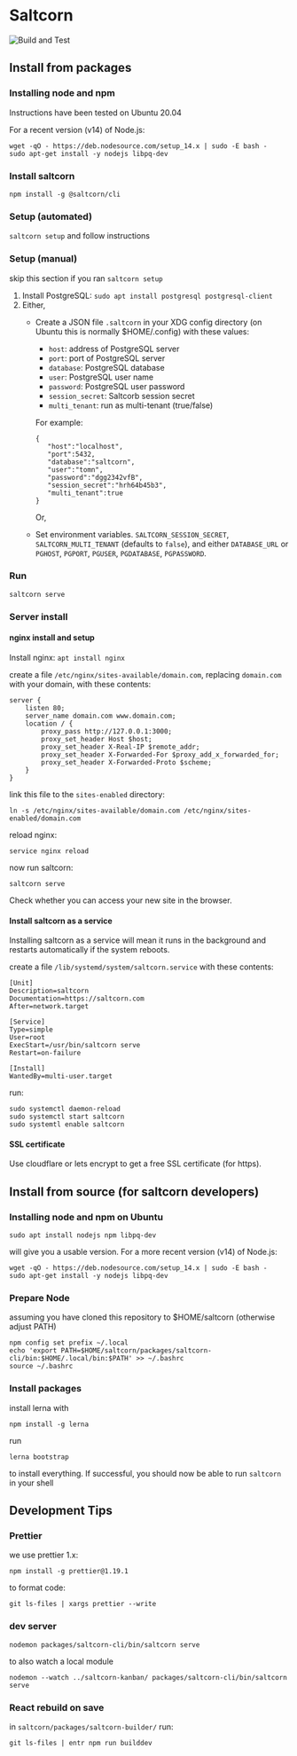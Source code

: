 # Saltcorn

![Build and Test](https://github.com/saltcorn/saltcorn/workflows/Node.js%20CI/badge.svg)

## Install from packages

### Installing node and npm

Instructions have been tested on Ubuntu 20.04

For a recent version (v14) of Node.js:

```
wget -qO - https://deb.nodesource.com/setup_14.x | sudo -E bash -
sudo apt-get install -y nodejs libpq-dev
```

### Install saltcorn

`npm install -g @saltcorn/cli`

### Setup (automated)

`saltcorn setup` and follow instructions

### Setup (manual)

skip this section if you ran `saltcorn setup`

1. Install PostgreSQL: `sudo apt install postgresql postgresql-client`
2. Either,
   - Create a JSON file `.saltcorn` in your XDG config directory (on Ubuntu this is normally $HOME/.config) with these values:
      * `host`: address of PostgreSQL server
      * `port`: port of PostgreSQL server
      * `database`: PostgreSQL database
      * `user`: PostgreSQL user name
      * `password`: PostgreSQL user password
      * `session_secret`: Saltcorb session secret
      * `multi_tenant`: run as multi-tenant (true/false)
     
     For example: 
     ```
     {
        "host":"localhost",
        "port":5432,
        "database":"saltcorn",
        "user":"tomn",
        "password":"dgg2342vfB",
        "session_secret":"hrh64b45b3",
        "multi_tenant":true
     }
     ``` 

     Or, 
   - Set environment variables. `SALTCORN_SESSION_SECRET`, `SALTCORN_MULTI_TENANT` (defaults to `false`), and either `DATABASE_URL` or `PGHOST`, `PGPORT`, `PGUSER`, `PGDATABASE`, `PGPASSWORD`.

### Run

`saltcorn serve`

### Server install

#### nginx install and setup

Install nginx: `apt install nginx`

create a file `/etc/nginx/sites-available/domain.com`, replacing `domain.com` with your domain, with these contents:
```
server {
    listen 80;
    server_name domain.com www.domain.com;
    location / {
        proxy_pass http://127.0.0.1:3000;
        proxy_set_header Host $host;
        proxy_set_header X-Real-IP $remote_addr;
        proxy_set_header X-Forwarded-For $proxy_add_x_forwarded_for;
        proxy_set_header X-Forwarded-Proto $scheme;
    }
}
```

link this file to the `sites-enabled` directory:

`ln -s /etc/nginx/sites-available/domain.com /etc/nginx/sites-enabled/domain.com`

reload nginx:

`service nginx reload`

now run saltcorn:

`saltcorn serve`

Check whether you can access your new site in the browser.

#### Install saltcorn as a service

Installing saltcorn as a service will mean it runs in the background and restarts automatically if the system reboots.

create a file `/lib/systemd/system/saltcorn.service` with these contents:

```
[Unit]
Description=saltcorn
Documentation=https://saltcorn.com
After=network.target

[Service]
Type=simple
User=root
ExecStart=/usr/bin/saltcorn serve
Restart=on-failure

[Install]
WantedBy=multi-user.target
```

run:

```
sudo systemctl daemon-reload
sudo systemctl start saltcorn
sudo systemtl enable saltcorn
```

#### SSL certificate

Use cloudflare or lets encrypt to get a free SSL certificate (for https).


## Install from source (for saltcorn developers)

### Installing node and npm on Ubuntu

`sudo apt install nodejs npm libpq-dev`

will give you a usable version. For a more recent version (v14) of Node.js:

```
wget -qO - https://deb.nodesource.com/setup_14.x | sudo -E bash -
sudo apt-get install -y nodejs libpq-dev
```

### Prepare Node

assuming you have cloned this repository to \$HOME/saltcorn (otherwise adjust PATH)

```
npm config set prefix ~/.local
echo 'export PATH=$HOME/saltcorn/packages/saltcorn-cli/bin:$HOME/.local/bin:$PATH' >> ~/.bashrc
source ~/.bashrc
```

### Install packages

install lerna with

```
npm install -g lerna
```

run

```
lerna bootstrap
```

to install everything. If successful, you should now be able to run `saltcorn` in your shell

## Development Tips

### Prettier

we use prettier 1.x:

`npm install -g prettier@1.19.1`

to format code:

`git ls-files | xargs prettier --write`

### dev server

`nodemon packages/saltcorn-cli/bin/saltcorn serve`

to also watch a local module

`nodemon --watch ../saltcorn-kanban/ packages/saltcorn-cli/bin/saltcorn serve`

### React rebuild on save

in `saltcorn/packages/saltcorn-builder/` run:

`git ls-files | entr npm run builddev`
